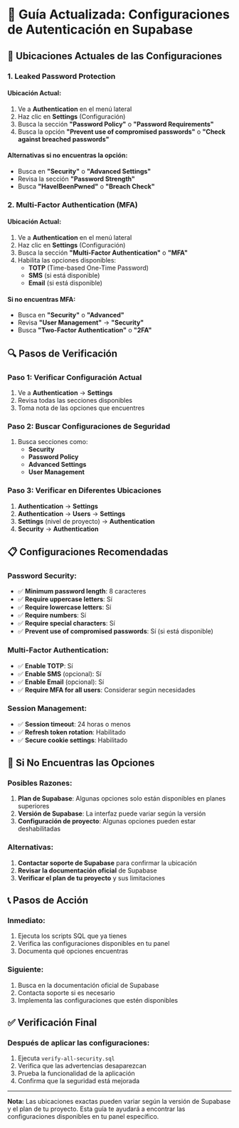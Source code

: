 # 🔐 Guía Actualizada: Configuraciones de Autenticación en Supabase

## 📍 Ubicaciones Actuales de las Configuraciones

### **1. Leaked Password Protection**

#### **Ubicación Actual:**

1. Ve a **Authentication** en el menú lateral
2. Haz clic en **Settings** (Configuración)
3. Busca la sección **"Password Policy"** o **"Password Requirements"**
4. Busca la opción **"Prevent use of compromised passwords"** o **"Check against breached
   passwords"**

#### **Alternativas si no encuentras la opción:**

- Busca en **"Security"** o **"Advanced Settings"**
- Revisa la sección **"Password Strength"**
- Busca **"HaveIBeenPwned"** o **"Breach Check"**

### **2. Multi-Factor Authentication (MFA)**

#### **Ubicación Actual:**

1. Ve a **Authentication** en el menú lateral
2. Haz clic en **Settings** (Configuración)
3. Busca la sección **"Multi-Factor Authentication"** o **"MFA"**
4. Habilita las opciones disponibles:
   - **TOTP** (Time-based One-Time Password)
   - **SMS** (si está disponible)
   - **Email** (si está disponible)

#### **Si no encuentras MFA:**

- Busca en **"Security"** o **"Advanced"**
- Revisa **"User Management"** → **"Security"**
- Busca **"Two-Factor Authentication"** o **"2FA"**

## 🔍 Pasos de Verificación

### **Paso 1: Verificar Configuración Actual**

1. Ve a **Authentication** → **Settings**
2. Revisa todas las secciones disponibles
3. Toma nota de las opciones que encuentres

### **Paso 2: Buscar Configuraciones de Seguridad**

1. Busca secciones como:
   - **Security**
   - **Password Policy**
   - **Advanced Settings**
   - **User Management**

### **Paso 3: Verificar en Diferentes Ubicaciones**

1. **Authentication** → **Settings**
2. **Authentication** → **Users** → **Settings**
3. **Settings** (nivel de proyecto) → **Authentication**
4. **Security** → **Authentication**

## 📋 Configuraciones Recomendadas

### **Password Security:**

- ✅ **Minimum password length**: 8 caracteres
- ✅ **Require uppercase letters**: Sí
- ✅ **Require lowercase letters**: Sí
- ✅ **Require numbers**: Sí
- ✅ **Require special characters**: Sí
- ✅ **Prevent use of compromised passwords**: Sí (si está disponible)

### **Multi-Factor Authentication:**

- ✅ **Enable TOTP**: Sí
- ✅ **Enable SMS** (opcional): Sí
- ✅ **Enable Email** (opcional): Sí
- ✅ **Require MFA for all users**: Considerar según necesidades

### **Session Management:**

- ✅ **Session timeout**: 24 horas o menos
- ✅ **Refresh token rotation**: Habilitado
- ✅ **Secure cookie settings**: Habilitado

## 🚨 Si No Encuentras las Opciones

### **Posibles Razones:**

1. **Plan de Supabase**: Algunas opciones solo están disponibles en planes superiores
2. **Versión de Supabase**: La interfaz puede variar según la versión
3. **Configuración de proyecto**: Algunas opciones pueden estar deshabilitadas

### **Alternativas:**

1. **Contactar soporte de Supabase** para confirmar la ubicación
2. **Revisar la documentación oficial** de Supabase
3. **Verificar el plan de tu proyecto** y sus limitaciones

## 📞 Pasos de Acción

### **Inmediato:**

1. Ejecuta los scripts SQL que ya tienes
2. Verifica las configuraciones disponibles en tu panel
3. Documenta qué opciones encuentras

### **Siguiente:**

1. Busca en la documentación oficial de Supabase
2. Contacta soporte si es necesario
3. Implementa las configuraciones que estén disponibles

## ✅ Verificación Final

### **Después de aplicar las configuraciones:**

1. Ejecuta `verify-all-security.sql`
2. Verifica que las advertencias desaparezcan
3. Prueba la funcionalidad de la aplicación
4. Confirma que la seguridad está mejorada

---

**Nota:** Las ubicaciones exactas pueden variar según la versión de Supabase y el plan de tu
proyecto. Esta guía te ayudará a encontrar las configuraciones disponibles en tu panel específico.
